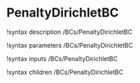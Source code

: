 <!-- MOOSE Documentation Stub: Remove this when content is added. -->

# PenaltyDirichletBC
!syntax description /BCs/PenaltyDirichletBC

!syntax parameters /BCs/PenaltyDirichletBC

!syntax inputs /BCs/PenaltyDirichletBC

!syntax children /BCs/PenaltyDirichletBC
